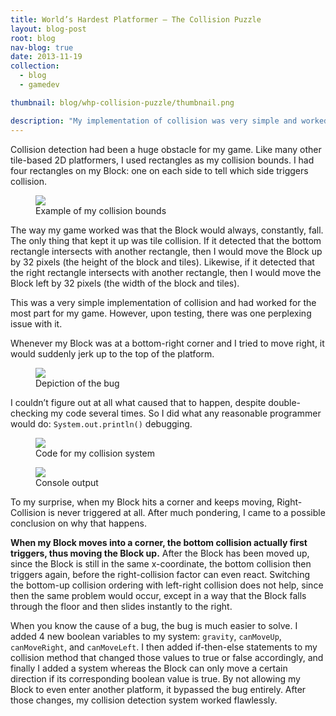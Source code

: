 ```yaml
---
title: World’s Hardest Platformer – The Collision Puzzle
layout: blog-post
root: blog
nav-blog: true
date: 2013-11-19
collection:
  - blog
  - gamedev

thumbnail: blog/whp-collision-puzzle/thumbnail.png

description: "My implementation of collision was very simple and worked perfectly for the most part for my game. However, upon testing, there was one perplexing issue with it."
---
```


Collision detection had been a huge obstacle for my game. Like many other tile-based 2D platformers, I used rectangles as my collision bounds. I had four rectangles on my Block: one on each side to tell which side triggers collision.

<figure>
<img src="/assets/images/blog/whp-collision-puzzle/1.png">
<figcaption>Example of my collision bounds</figcaption>
</figure>

The way my game worked was that the Block would always, constantly, fall. The only thing that kept it up was tile collision. If it detected that the bottom rectangle intersects with another rectangle, then I would move the Block up by 32 pixels (the height of the block and tiles). Likewise, if it detected that the right rectangle intersects with another rectangle, then I would move the Block left by 32 pixels (the width of the block and tiles).

This was a very simple implementation of collision and had worked for the most part for my game. However, upon testing, there was one perplexing issue with it.

Whenever my Block was at a bottom-right corner and I tried to move right, it would suddenly jerk up to the top of the platform.

<figure>
<img src="/assets/images/blog/whp-collision-puzzle/2.png">
<figcaption>Depiction of the bug</figcaption>
</figure>

I couldn’t figure out at all what caused that to happen, despite double-checking my code several times. So I did what any reasonable programmer would do: `System.out.println()` debugging.

<figure>
<img src="/assets/images/blog/whp-collision-puzzle/3.png">
<figcaption>Code for my collision system</figcaption>
</figure>

<figure>
<img src="/assets/images/blog/whp-collision-puzzle/4.png">
<figcaption>Console output</figcaption>
</figure>

To my surprise, when my Block hits a corner and keeps moving, Right-Collision is never triggered at all. After much pondering, I came to a possible conclusion on why that happens.


**When my Block moves into a corner, the bottom collision actually first triggers, thus moving the Block up.** After the Block has been moved up, since the Block is still in the same x-coordinate, the bottom collision then triggers again, before the right-collision factor can even react. Switching the bottom-up collision ordering with left-right collision does not help, since then the same problem would occur, except in a way that the Block falls through the floor and then slides instantly to the right.

When you know the cause of a bug, the bug is much easier to solve. I added 4 new boolean variables to my system: `gravity`, `canMoveUp`, `canMoveRight`, and `canMoveLeft`. I then added if-then-else statements to my collision method that changed those values to true or false accordingly, and finally I added a system whereas the Block can only move a certain direction if its corresponding boolean value is true. By not allowing my Block to even enter another platform, it bypassed the bug entirely. After those changes, my collision detection system worked flawlessly.